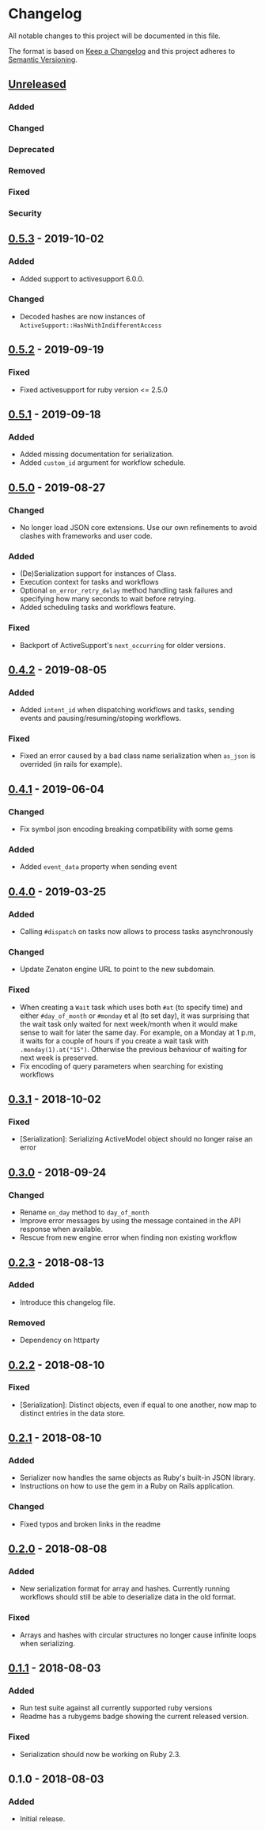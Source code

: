 # Changelog
All notable changes to this project will be documented in this file.

The format is based on [Keep a Changelog](http://keepachangelog.com/en/1.0.0/)
and this project adheres to [Semantic Versioning](http://semver.org/spec/v2.0.0.html).

## [Unreleased]

### Added

### Changed

### Deprecated

### Removed

### Fixed

### Security

## [0.5.3] - 2019-10-02

### Added
- Added support to activesupport 6.0.0.

### Changed
- Decoded hashes are now instances of `ActiveSupport::HashWithIndifferentAccess`

## [0.5.2] - 2019-09-19

### Fixed
- Fixed activesupport for ruby version <= 2.5.0

## [0.5.1] - 2019-09-18
### Added

- Added missing documentation for serialization.
- Added `custom_id` argument for workflow schedule.

## [0.5.0] - 2019-08-27
### Changed
- No longer load JSON core extensions. Use our own refinements to avoid clashes
  with frameworks and user code.

### Added
- (De)Serialization support for instances of Class.
- Execution context for tasks and workflows
- Optional `on_error_retry_delay` method handling task failures and specifying
  how many seconds to wait before retrying.
- Added scheduling tasks and workflows feature.

### Fixed
- Backport of ActiveSupport's `next_occurring` for older versions.

## [0.4.2] - 2019-08-05
### Added

- Added `intent_id` when dispatching workflows and tasks, sending events and
  pausing/resuming/stoping workflows.

### Fixed
- Fixed an error caused by a bad class name serialization when `as_json` is overrided (in rails for example).

## [0.4.1] - 2019-06-04
 ### Changed
- Fix symbol json encoding breaking compatibility with some gems

### Added
- Added `event_data` property when sending event

## [0.4.0] - 2019-03-25
### Added
- Calling `#dispatch` on tasks now allows to process tasks asynchronously

### Changed
- Update Zenaton engine URL to point to the new subdomain.

### Fixed
- When creating a `Wait` task which uses both `#at` (to specify time) and either
  `#day_of_month` or `#monday` et al (to set day), it was surprising that the
  wait task only waited for next week/month when it would make sense to wait for
  later the same day. For example, on a Monday at 1 p.m, it waits for a couple
  of hours if you create a wait task with `.monday(1).at("15")`. Otherwise the
  previous behaviour of waiting for next week is preserved.
- Fix encoding of query parameters when searching for existing workflows

## [0.3.1] - 2018-10-02
### Fixed
- [Serialization]: Serializing ActiveModel object should no longer raise an
  error

## [0.3.0] - 2018-09-24
### Changed
- Rename `on_day` method to `day_of_month`
- Improve error messages by using the message contained in the API response when
available.
- Rescue from new engine error when finding non existing workflow

## [0.2.3] - 2018-08-13
### Added
- Introduce this changelog file.

### Removed
- Dependency on httparty

## [0.2.2] - 2018-08-10
### Fixed
- [Serialization]: Distinct objects, even if equal to one another, now map to
  distinct entries in the data store.

## [0.2.1] - 2018-08-10
### Added
- Serializer now handles the same objects as Ruby's built-in JSON library.
- Instructions on how to use the gem in a Ruby on Rails application.

### Changed
- Fixed typos and broken links in the readme

## [0.2.0] - 2018-08-08
### Added
- New serialization format for array and hashes. Currently running workflows
  should still be able to deserialize data in the old format.

### Fixed
- Arrays and hashes with circular structures no longer cause infinite loops when
  serializing.

## [0.1.1] - 2018-08-03
### Added
- Run test suite against all currently supported ruby versions
- Readme has a rubygems badge showing the current released version.

### Fixed
- Serialization should now be working on Ruby 2.3.

## 0.1.0 - 2018-08-03
### Added
- Initial release.

[Unreleased]: https://github.com/zenaton/zenaton-ruby/compare/v0.5.3...HEAD
[0.5.3]: https://github.com/zenaton/zenaton-ruby/compare/v0.5.2...v0.5.3
[0.5.2]: https://github.com/zenaton/zenaton-ruby/compare/v0.5.1...v0.5.2
[0.5.1]: https://github.com/zenaton/zenaton-ruby/compare/v0.5.0...v0.5.1
[0.5.0]: https://github.com/zenaton/zenaton-ruby/compare/v0.4.2...v0.5.0
[0.4.2]: https://github.com/zenaton/zenaton-ruby/compare/v0.4.1...v0.4.2
[0.4.1]: https://github.com/zenaton/zenaton-ruby/compare/v0.4.0...v0.4.1
[0.4.0]: https://github.com/zenaton/zenaton-ruby/compare/v0.3.1...v0.4.0
[0.3.1]: https://github.com/zenaton/zenaton-ruby/compare/v0.3.0...v0.3.1
[0.3.0]: https://github.com/zenaton/zenaton-ruby/compare/v0.2.3...v0.3.0
[0.2.3]: https://github.com/zenaton/zenaton-ruby/compare/v0.2.2...v0.2.3
[0.2.2]: https://github.com/zenaton/zenaton-ruby/compare/v0.2.1...v0.2.2
[0.2.1]: https://github.com/zenaton/zenaton-ruby/compare/v0.2.0...v0.2.1
[0.2.0]: https://github.com/zenaton/zenaton-ruby/compare/v0.1.1...v0.2.0
[0.1.1]: https://github.com/zenaton/zenaton-ruby/compare/v0.1.0...v0.1.1
